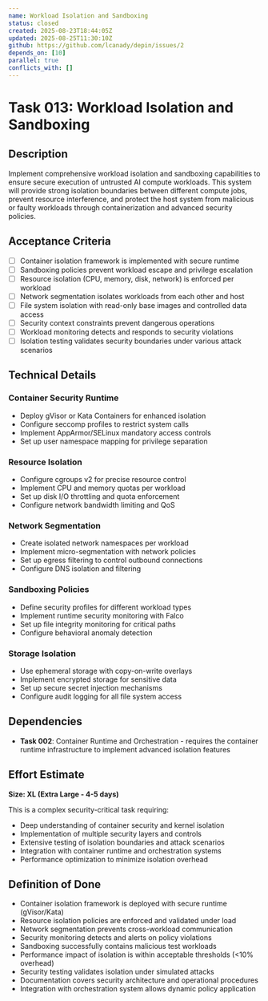 ```yaml
---
name: Workload Isolation and Sandboxing
status: closed
created: 2025-08-23T18:44:05Z
updated: 2025-08-25T11:30:10Z
github: https://github.com/lcanady/depin/issues/2
depends_on: [10]
parallel: true
conflicts_with: []
---
```


# Task 013: Workload Isolation and Sandboxing

## Description

Implement comprehensive workload isolation and sandboxing capabilities to ensure secure execution of untrusted AI compute workloads. This system will provide strong isolation boundaries between different compute jobs, prevent resource interference, and protect the host system from malicious or faulty workloads through containerization and advanced security policies.

## Acceptance Criteria

- [ ] Container isolation framework is implemented with secure runtime
- [ ] Sandboxing policies prevent workload escape and privilege escalation
- [ ] Resource isolation (CPU, memory, disk, network) is enforced per workload
- [ ] Network segmentation isolates workloads from each other and host
- [ ] File system isolation with read-only base images and controlled data access
- [ ] Security context constraints prevent dangerous operations
- [ ] Workload monitoring detects and responds to security violations
- [ ] Isolation testing validates security boundaries under various attack scenarios

## Technical Details

### Container Security Runtime
- Deploy gVisor or Kata Containers for enhanced isolation
- Configure seccomp profiles to restrict system calls
- Implement AppArmor/SELinux mandatory access controls
- Set up user namespace mapping for privilege separation

### Resource Isolation
- Configure cgroups v2 for precise resource control
- Implement CPU and memory quotas per workload
- Set up disk I/O throttling and quota enforcement
- Configure network bandwidth limiting and QoS

### Network Segmentation
- Create isolated network namespaces per workload
- Implement micro-segmentation with network policies
- Set up egress filtering to control outbound connections
- Configure DNS isolation and filtering

### Sandboxing Policies
- Define security profiles for different workload types
- Implement runtime security monitoring with Falco
- Set up file integrity monitoring for critical paths
- Configure behavioral anomaly detection

### Storage Isolation
- Use ephemeral storage with copy-on-write overlays
- Implement encrypted storage for sensitive data
- Set up secure secret injection mechanisms
- Configure audit logging for all file system access

## Dependencies

- **Task 002**: Container Runtime and Orchestration - requires the container runtime infrastructure to implement advanced isolation features

## Effort Estimate

**Size: XL (Extra Large - 4-5 days)**

This is a complex security-critical task requiring:
- Deep understanding of container security and kernel isolation
- Implementation of multiple security layers and controls
- Extensive testing of isolation boundaries and attack scenarios
- Integration with container runtime and orchestration systems
- Performance optimization to minimize isolation overhead

## Definition of Done

- Container isolation framework is deployed with secure runtime (gVisor/Kata)
- Resource isolation policies are enforced and validated under load
- Network segmentation prevents cross-workload communication
- Security monitoring detects and alerts on policy violations
- Sandboxing successfully contains malicious test workloads
- Performance impact of isolation is within acceptable thresholds (<10% overhead)
- Security testing validates isolation under simulated attacks
- Documentation covers security architecture and operational procedures
- Integration with orchestration system allows dynamic policy application
